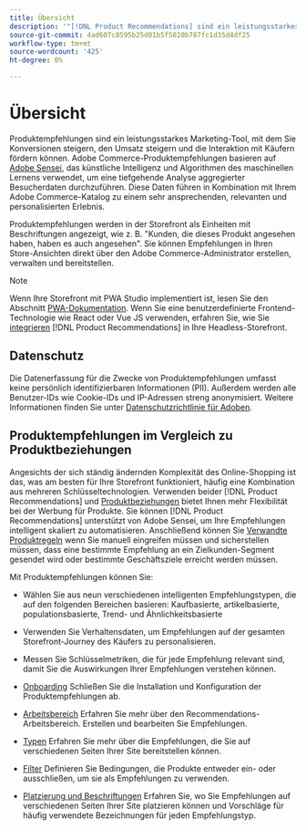 ```yaml
---
title: Übersicht
description: '"[!DNL Product Recommendations] sind ein leistungsstarkes Marketing-Tool, mit dem Sie Konversionen steigern, den Umsatz steigern und die Interaktion mit Käufern fördern können."'
source-git-commit: 4ad607c8595b25d01b5f5020b787fc1d35d4df25
workflow-type: tm+mt
source-wordcount: '425'
ht-degree: 0%

---
```


# Übersicht

Produktempfehlungen sind ein leistungsstarkes Marketing-Tool, mit dem Sie Konversionen steigern, den Umsatz steigern und die Interaktion mit Käufern fördern können. Adobe Commerce-Produktempfehlungen basieren auf [Adobe Sensei](https://www.adobe.com/sensei.html), das künstliche Intelligenz und Algorithmen des maschinellen Lernens verwendet, um eine tiefgehende Analyse aggregierter Besucherdaten durchzuführen. Diese Daten führen in Kombination mit Ihrem Adobe Commerce-Katalog zu einem sehr ansprechenden, relevanten und personalisierten Erlebnis.

Produktempfehlungen werden in der Storefront als Einheiten mit Beschriftungen angezeigt, wie z. B. &quot;Kunden, die dieses Produkt angesehen haben, haben es auch angesehen&quot;. Sie können Empfehlungen in Ihren Store-Ansichten direkt über den Adobe Commerce-Administrator erstellen, verwalten und bereitstellen.

>[!NOTE]
>
> Wenn Ihre Storefront mit PWA Studio implementiert ist, lesen Sie den Abschnitt [PWA-Dokumentation](https://developer.adobe.com/commerce/pwa-studio/integrations/product-recommendations/). Wenn Sie eine benutzerdefinierte Frontend-Technologie wie React oder Vue JS verwenden, erfahren Sie, wie Sie [integrieren](headless.md) [!DNL Product Recommendations] in Ihre Headless-Storefront.

## Datenschutz

Die Datenerfassung für die Zwecke von Produktempfehlungen umfasst keine persönlich identifizierbaren Informationen (PII). Außerdem werden alle Benutzer-IDs wie Cookie-IDs und IP-Adressen streng anonymisiert. Weitere Informationen finden Sie unter [Datenschutzrichtlinie für Adoben](https://www.adobe.com/privacy/policy.html).

## Produktempfehlungen im Vergleich zu Produktbeziehungen

Angesichts der sich ständig ändernden Komplexität des Online-Shopping ist das, was am besten für Ihre Storefront funktioniert, häufig eine Kombination aus mehreren Schlüsseltechnologien. Verwenden beider [!DNL Product Recommendations] und [Produktbeziehungen](https://docs.magento.com/user-guide/marketing/product-relationships.html) bietet Ihnen mehr Flexibilität bei der Werbung für Produkte. Sie können [!DNL Product Recommendations] unterstützt von Adobe Sensei, um Ihre Empfehlungen intelligent skaliert zu automatisieren. Anschließend können Sie [Verwandte Produktregeln](https://docs.magento.com/user-guide/marketing/product-related-rules.html) wenn Sie manuell eingreifen müssen und sicherstellen müssen, dass eine bestimmte Empfehlung an ein Zielkunden-Segment gesendet wird oder bestimmte Geschäftsziele erreicht werden müssen.

Mit Produktempfehlungen können Sie:

- Wählen Sie aus neun verschiedenen intelligenten Empfehlungstypen, die auf den folgenden Bereichen basieren: Kaufbasierte, artikelbasierte, populationsbasierte, Trend- und Ähnlichkeitsbasierte
- Verwenden Sie Verhaltensdaten, um Empfehlungen auf der gesamten Storefront-Journey des Käufers zu personalisieren.
- Messen Sie Schlüsselmetriken, die für jede Empfehlung relevant sind, damit Sie die Auswirkungen Ihrer Empfehlungen verstehen können.

- [Onboarding](onboarding.md)
Schließen Sie die Installation und Konfiguration der Produktempfehlungen ab.

- [Arbeitsbereich](workspace.md)
Erfahren Sie mehr über den Recommendations-Arbeitsbereich. Erstellen und bearbeiten Sie Empfehlungen.

- [Typen](type.md)
Erfahren Sie mehr über die Empfehlungen, die Sie auf verschiedenen Seiten Ihrer Site bereitstellen können.

- [Filter](filters.md)
Definieren Sie Bedingungen, die Produkte entweder ein- oder ausschließen, um sie als Empfehlungen zu verwenden.

- [Platzierung und Beschriftungen](placement.md)
Erfahren Sie, wo Sie Empfehlungen auf verschiedenen Seiten Ihrer Site platzieren können und Vorschläge für häufig verwendete Bezeichnungen für jeden Empfehlungstyp.
